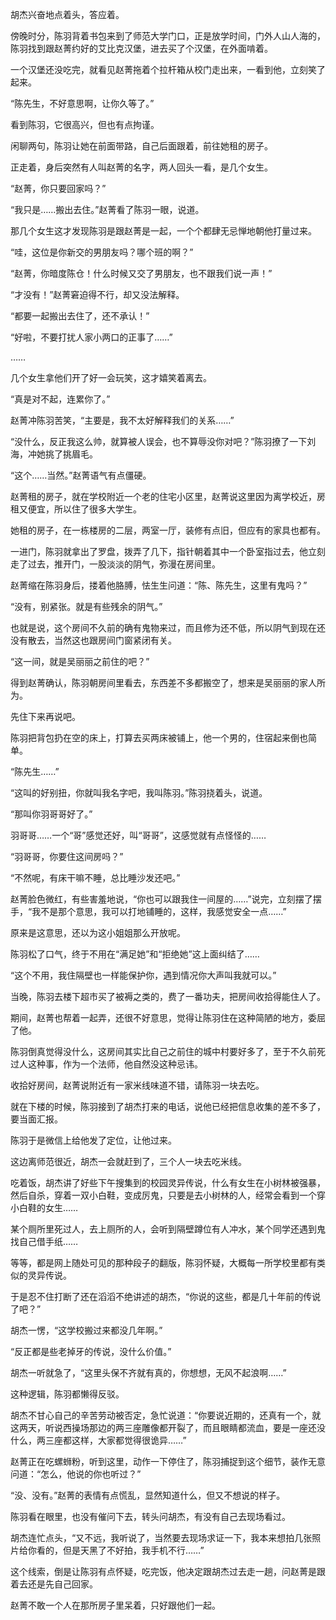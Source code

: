 胡杰兴奋地点着头，答应着。

傍晚时分，陈羽背着书包来到了师范大学门口，正是放学时间，门外人山人海的，陈羽找到跟赵菁约好的艾比克汉堡，进去买了个汉堡，在外面啃着。

一个汉堡还没吃完，就看见赵菁拖着个拉杆箱从校门走出来，一看到他，立刻笑了起来。

“陈先生，不好意思啊，让你久等了。”

看到陈羽，它很高兴，但也有点拘谨。

闲聊两句，陈羽让她在前面带路，自己后面跟着，前往她租的房子。

正走着，身后突然有人叫赵菁的名字，两人回头一看，是几个女生。

“赵菁，你只要回家吗？”

“我只是……搬出去住。”赵菁看了陈羽一眼，说道。

那几个女生这才发现陈羽是跟赵菁是一起，一个个都肆无忌惮地朝他打量过来。

“哇，这位是你新交的男朋友吗？哪个班的啊？”

“赵菁，你暗度陈仓！什么时候又交了男朋友，也不跟我们说一声！”

“才没有！”赵菁窘迫得不行，却又没法解释。

“都要一起搬出去住了，还不承认！”

“好啦，不要打扰人家小两口的正事了……”

……

几个女生拿他们开了好一会玩笑，这才嬉笑着离去。

“真是对不起，连累你了。”

赵菁冲陈羽苦笑，“主要是，我不太好解释我们的关系……”

“没什么，反正我这么帅，就算被人误会，也不算辱没你对吧？”陈羽撩了一下刘海，冲她挑了挑眉毛。

“这个……当然。”赵菁语气有点僵硬。

赵菁租的房子，就在学校附近一个老的住宅小区里，赵菁说这里因为离学校近，房租又便宜，所以住了很多大学生。

她租的房子，在一栋楼房的二层，两室一厅，装修有点旧，但应有的家具也都有。

一进门，陈羽就拿出了罗盘，拨弄了几下，指针朝着其中一个卧室指过去，他立刻走了过去，推开门，一股淡淡的阴气，弥漫在房间里。

赵菁缩在陈羽身后，搂着他胳膊，怯生生问道：“陈、陈先生，这里有鬼吗？”

“没有，别紧张。就是有些残余的阴气。”

也就是说，这个房间不久前的确有鬼物来过，而且修为还不低，所以阴气到现在还没有散去，当然这也跟房间门窗紧闭有关。

“这一间，就是吴丽丽之前住的吧？”

得到赵菁确认，陈羽朝房间里看去，东西差不多都搬空了，想来是吴丽丽的家人所为。

先住下来再说吧。

陈羽把背包扔在空的床上，打算去买两床被铺上，他一个男的，住宿起来倒也简单。

“陈先生……”

“这叫的好别扭，你就叫我名字吧，我叫陈羽。”陈羽挠着头，说道。

“那叫你羽哥哥好了。”

羽哥哥……一个“哥”感觉还好，叫“哥哥”，这感觉就有点怪怪的……

“羽哥哥，你要住这间房吗？”

“不然呢，有床干嘛不睡，总比睡沙发还吧。”

赵菁脸色微红，有些害羞地说，“你也可以跟我住一间屋的……”说完，立刻摆了摆手，“我不是那个意思，我可以打地铺睡的，这样，我感觉安全一点……”

原来是这意思，还以为这小姐姐那么开放呢。

陈羽松了口气，终于不用在“满足她”和“拒绝她”这上面纠结了……

“这个不用，我住隔壁也一样能保护你，遇到情况你大声叫我就可以。”

当晚，陈羽去楼下超市买了被褥之类的，费了一番功夫，把房间收拾得能住人了。

期间，赵菁也帮着一起弄，还很不好意思，觉得让陈羽住在这种简陋的地方，委屈了他。

陈羽倒真觉得没什么，这房间其实比自己之前住的城中村要好多了，至于不久前死过人这种事，作为一个法师，他自然没这种忌讳。

收拾好房间，赵菁说附近有一家米线味道不错，请陈羽一块去吃。

就在下楼的时候，陈羽接到了胡杰打来的电话，说他已经把信息收集的差不多了，要当面汇报。

陈羽于是微信上给他发了定位，让他过来。

这边离师范很近，胡杰一会就赶到了，三个人一块去吃米线。

吃着饭，胡杰讲了好些下午搜集到的校园灵异传说，什么有女生在小树林被强暴，然后自杀，穿着一双小白鞋，变成厉鬼，只要是去小树林的人，经常会看到一个穿小白鞋的女生……

某个厕所里死过人，去上厕所的人，会听到隔壁蹲位有人冲水，某个同学还遇到鬼找自己借手纸……

等等，都是网上随处可见的那种段子的翻版，陈羽怀疑，大概每一所学校里都有类似的灵异传说。

于是忍不住打断了还在滔滔不绝讲述的胡杰，“你说的这些，都是几十年前的传说了吧？”

胡杰一愣，“这学校搬过来都没几年啊。”

“反正都是些老掉牙的传说，没什么价值。”

胡杰一听就急了，“这里头保不齐就有真的，你想想，无风不起浪啊……”

这种逻辑，陈羽都懒得反驳。

胡杰不甘心自己的辛苦劳动被否定，急忙说道：“你要说近期的，还真有一个，就这两天，听说西操场那边的两三座雕像都开裂了，而且眼睛都流血，要是一座还没什么，两三座都这样，大家都觉得很诡异……”

赵菁正在吃螺蛳粉，听到这里，动作一下停住了，陈羽捕捉到这个细节，装作无意问道：“怎么，他说的你也听过？”

“没、没有。”赵菁的表情有点慌乱，显然知道什么，但又不想说的样子。

陈羽看在眼里，也没有催问下去，转头问胡杰，有没有自己去现场看过。

胡杰连忙点头，“又不远，我听说了，当然要去现场求证一下，我本来想拍几张照片给你看的，但是天黑了不好拍，我手机不行……”

这个线索，倒是让陈羽有点怀疑，吃完饭，他决定跟胡杰过去走一趟，问赵菁是跟着去还是先自己回家。

赵菁不敢一个人在那所房子里呆着，只好跟他们一起。
